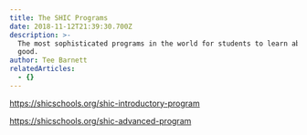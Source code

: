 ```yaml
---
title: The SHIC Programs
date: 2018-11-12T21:39:30.700Z
description: >-
  The most sophisticated programs in the world for students to learn about doing
  good.
author: Tee Barnett
relatedArticles:
  - {}
---
```

<https://shicschools.org/shic-introductory-program>

<https://shicschools.org/shic-advanced-program>
